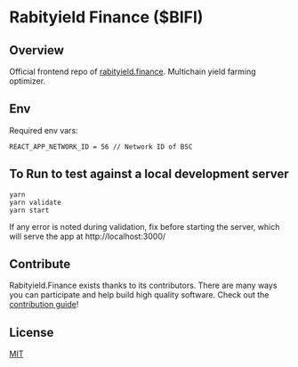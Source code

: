 # Rabityield Finance (\$BIFI)

## Overview

Official frontend repo of [rabityield.finance](https://app.rabityield.finance). Multichain yield farming optimizer.

## Env

Required env vars:
```
REACT_APP_NETWORK_ID = 56 // Network ID of BSC
```

## To Run to test against a local development server 
```
yarn
yarn validate
yarn start
```
If any error is noted during validation, fix before starting the server, which will serve the app at http://localhost:3000/


## Contribute

Rabityield.Finance exists thanks to its contributors. There are many ways you can participate and help build high quality software. Check out the [contribution guide](CONTRIBUTING.md)!

## License

[MIT](LICENSE)

